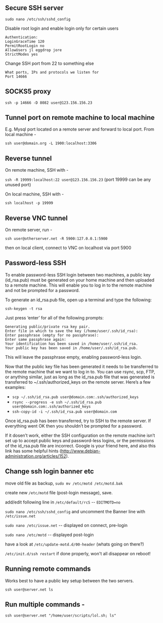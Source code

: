 ## Secure SSH server
`sudo nano /etc/ssh/sshd_config`

Disable root login and enable login only for certain users

	Authentication:
	LoginGraceTime 120
	PermitRootLogin no
	AllowUsers jl eggdrop jore
	StrictModes yes

Change SSH port from 22 to something else
	
	What ports, IPs and protocols we listen for
	Port 14666

## SOCKS5 proxy

`ssh -p 14666 -D 8082 user@123.156.156.23`

## Tunnel port on remote machine to local machine

E.g. Mysql port located on a remote server and forward to local port. From local machine -

`ssh user@domain.org -L 1900:localhost:3306`

## Reverse tunnel

On remote machine, SSH with -

`ssh -R 19999:localhost:22 user@123.156.156.23` (port 19999 can be any unused port)

On local machine, SSH with -

`ssh localhost -p 19999`

## Reverse VNC tunnel

On remote server, run -

`ssh user@otherserver.net -R 5900:127.0.0.1:5900`

then on local client, connect to VNC on localhost via port 5900

## Password-less SSH

To enable password-less SSH login between two machines, a public key (id_rsa.pub) must be generated on your home machine and then uploaded to a remote machine. This will enable you to log in to the remote machine and not be prompted for a password.

To generate an id_rsa.pub file, open up a terminal and type the following:

`ssh-keygen -t rsa`

Just press ‘enter’ for all of the following prompts:
	
	Generating public/private rsa key pair.
	Enter file in which to save the key (/home/user/.ssh/id_rsa):
	Enter passphrase (empty for no passphrase):
	Enter same passphrase again:
	Your identification has been saved in /home/user/.ssh/id_rsa.
	Your public key has been saved in /home/user/.ssh/id_rsa.pub.

This will leave the passphrase empty, enabling password-less login.

Now that the public key file has been generated it needs to be transferred to the remote machine that we want to log in to. You can use rsync, scp, FTP, or anything similar, just as long as the id_rsa.pub file that was generated is transferred to ~/.ssh/authorized_keys on the remote server. Here’s a few examples:

* `scp ~/.ssh/id_rsa.pub user@domain.com:.ssh/authorized_keys`
* `rsync --progress -e ssh ~/.ssh/id_rsa.pub user@domain.com:.ssh/authorized_keys`
* `ssh-copy-id -i ~/.ssh/id_rsa.pub user@domain.com`

Once id_rsa.pub has been transferred, try to SSH to the remote server. If everything went OK then you shouldn’t be prompted for a password.

If it dosen’t work, either the SSH configuration on the remote machine isn’t set up to accept public keys and password-less logins, or the permissions of the id_rsa.pub file are incorrect. Google is your friend here, and also this link has some helpful hints (http://www.debian-administration.org/articles/152).

## Change ssh login banner etc

move old file as backup, `sudo mv /etc/motd /etc/motd.bak`

create new `/etc/motd` file (post-login message), save.

add/edit following line in `/etc/default/rcS` -- `EDITMOTD=no`

`sudo nano /etc/ssh/sshd_config` and uncomment the Banner line with `/etc/issue.net`

`sudo nano /etc/issue.net` -- displayed on connect, pre-login

`sudo nano /etc/motd` -- displayed post-login

have a look at `/etc/update-motd.d/00-header` (whats going on there?)

`/etc/init.d/ssh restart` if done properly, won't all disappear on reboot!

## Running remote commands

Works best to have a public key setup between the two servers.

`ssh user@server.net ls`

## Run multiple commands -

`ssh user@server.net "/home/user/scripts/lol.sh; ls"`
